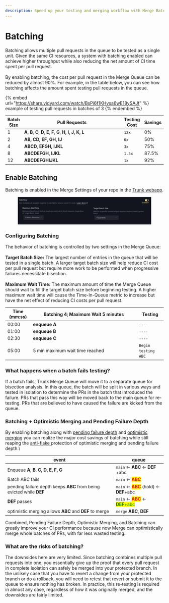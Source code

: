 ```yaml
---
description: Speed up your testing and merging workflow with Merge Batching
---
```


# Batching

Batching allows multiple pull requests in the queue to be tested as a single unit. Given the same CI resources, a system with batching enabled can achieve higher throughput while also reducing the net amount of CI time spent per pull request.\
\
By enabling batching, the cost per pull request in the Merge Queue can be reduced by almost 90%. For example, in the table below, you can see how batching affects the amount spent testing pull requests in the queue.&#x20;

{% embed url="https://share.vidyard.com/watch/BsPi6f1KHvsa6wE18ySAJf" %}
example of testing pull requests in batches of 3
{% endembed %}

<table><thead><tr><th data-type="number">Batch Size</th><th width="323">Pull Requests</th><th>Testing Cost</th><th>Savings</th></tr></thead><tbody><tr><td>1</td><td><strong>A</strong>, <strong>B</strong>, <strong>C</strong>, <strong>D</strong>, <strong>E</strong>, <strong>F</strong>, <strong>G</strong>, <strong>H, I, J, K, L</strong></td><td><code>12x</code></td><td>0%</td></tr><tr><td>2</td><td><strong>AB, CD, EF, GH, IJ</strong></td><td><code>6x</code></td><td>50%</td></tr><tr><td>4</td><td><strong>ABCD</strong>, <strong>EFGH, IJKL</strong></td><td><code>3x</code></td><td>75%</td></tr><tr><td>8</td><td><strong>ABCDEFGH, IJKL</strong></td><td><code>1.5x</code></td><td>87.5%</td></tr><tr><td>12</td><td><strong>ABCDEFGHIJKL</strong></td><td><code>1x</code></td><td>92%</td></tr></tbody></table>

## Enable Batching

Batching is enabled in the Merge Settings of your repo in the [Trunk webapp](https://app.trunk.io/login?intent=merge).

<figure><img src="../.gitbook/assets/image (1) (1).png" alt=""><figcaption></figcaption></figure>

### Configuring Batching

The behavior of batching is controlled by two settings in the Merge Queue:\
\
**Target Batch Size:** The largest number of entries in the queue that will be tested in a single batch. A larger target batch size will help reduce CI cost per pull request but require more work to be performed when progressive failures necessitate bisection.\
\
**Maximum Wait Time:** The maximum amount of time the Merge Queue should wait to fill the target batch size before beginning testing. A higher maximum wait time will cause the Time-In-Queue metric to increase but have the net effect of reducing CI costs per pull request.

<table><thead><tr><th>Time (mm:ss)</th><th width="323">Batching 4; Maximum Wait 5 minutes</th><th>Testing</th></tr></thead><tbody><tr><td>00:00</td><td><strong>enqueue A</strong></td><td><code>----</code></td></tr><tr><td>01:00</td><td><strong>enqueue B</strong></td><td><code>----</code></td></tr><tr><td>02:30</td><td><strong>enqueue C</strong></td><td><code>----</code></td></tr><tr><td>05:00</td><td>5 min maximum wait time reached</td><td><code>Begin testing ABC</code></td></tr></tbody></table>

### What happens when a batch fails testing?

If a batch fails, Trunk Merge Queue will move it to a separate queue for bisection analysis. In this queue, the batch will be split in various ways and tested in isolation to determine the PRs in the batch that introduced the failure. PRs that pass this way will be moved back to the main queue for re-testing. PRs that are believed to have caused the failure are kicked from the queue.

### Batching + Optimistic Merging and Pending Failure Depth

By enabling batching along with [pending failure depth](pending-failure-depth.md) and [optimistic merging](optimistic-merging.md) you can realize the major cost savings of batching while still reaping the [anti-flake ](anti-flake-protection.md)protection of optimistic merging and pending failure depth.\\

<table><thead><tr><th width="331">event</th><th>queue</th></tr></thead><tbody><tr><td>Enqueue <strong>A</strong>, <strong>B</strong>, <strong>C, D, E, F, G</strong></td><td><code>main</code> &#x3C;- <strong>ABC</strong> &#x3C;- <strong>DEF</strong> +abc</td></tr><tr><td>Batch ABC fails</td><td><code>main</code> &#x3C;- <mark style="color:red;"><strong>ABC</strong></mark></td></tr><tr><td>pending failure depth keeps <strong>ABC</strong> from being evicted while <strong>DEF</strong></td><td><code>main</code> &#x3C;- <mark style="color:red;"><strong>ABC</strong></mark> (hold) &#x3C;- <strong>DEF</strong>+abc</td></tr><tr><td><strong>DEF</strong> passes</td><td><code>main</code> &#x3C;- <mark style="color:red;"><strong>ABC</strong></mark> &#x3C;- <mark style="color:green;"><strong>DEF</strong>+abc</mark></td></tr><tr><td>optimistic merging allows <strong>ABC</strong> and <strong>DEF</strong> to merge</td><td><code>merge</code> <strong>ABC</strong>, <strong>DEF</strong></td></tr></tbody></table>

Combined, Pending Failure Depth, Optimistic Merging, and Batching can greatly improve your CI performance because now Merge can optimistically merge whole batches of PRs, with far less wasted testing.

### **What are the risks of batching?**

The downsides here are very limited. Since batching combines multiple pull requests into one, you essentially give up the proof that every pull request in complete isolation can safely be merged into your protected branch. In the unlikely case that you have to revert a change from your protected branch or do a rollback, you will need to retest that revert or submit it to the queue to ensure nothing has broken. In practice, this re-testing is required in almost any case, regardless of how it was originally merged, and the downsides are fairly limited.
